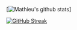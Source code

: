 [![Mathieu's github stats](https://github-readme-stats.vercel.app/api?username=MathieuDubart&theme=blue-green)]

[![GitHub Streak](https://github-readme-streak-stats.herokuapp.com?user=MathieuDubart&theme=github-dark-blue&hide_border=true&ring=0ADD0C&fire=DD4D0C&sideNums=0ADD0C)](https://git.io/streak-stats)

